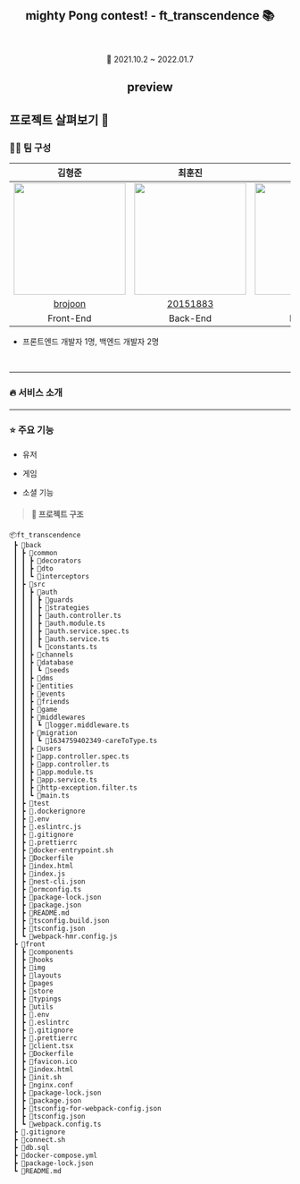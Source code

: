 <h2 align=center > mighty Pong contest! - ft_transcendence 📚 </h2>
</br>

<p align=center> 📆 2021.10.2 ~ 2022.01.7</p>

<h2 align=center>preview</h2>

## 프로젝트 살펴보기 🔎
### 🙎‍♂️ 팀 구성 
|김형준|최훈진|조영록|
| :---: | :---: | :---: |
|<img src=https://github.com/brojoon.png width=200 height=200 />|<img src=https://github.com/20151883.png width=200 height=200 />|<img src=https://github.com/oddczv1.png width=200 height=200 />|
|[brojoon](https://github.com/brojoon)|[20151883](https://github.com/20151883)|[oddczv1](https://github.com/oddczv1)|
|Front-End|Back-End|Back-End|

- 프론트엔드 개발자 1명, 백엔드 개발자 2명

<br>
<hr/>

### 🔥 서비스 소개
#### 


<hr/>

### ⭐️  주요 기능
 - 유저
 
 - 게임

 - 소셜 기능


> #### 📁 프로젝트 구조
```
📦ft_transcendence
 ┣ 📂back
 ┃ ┣ 📂common
 ┃ ┃ ┣ 📂decorators
 ┃ ┃ ┣ 📂dto
 ┃ ┃ ┗ 📂interceptors
 ┃ ┣ 📂src
 ┃ ┃ ┣ 📂auth
 ┃ ┃ ┃ ┣ 📂guards
 ┃ ┃ ┃ ┣ 📂strategies
 ┃ ┃ ┃ ┣ 📜auth.controller.ts
 ┃ ┃ ┃ ┣ 📜auth.module.ts
 ┃ ┃ ┃ ┣ 📜auth.service.spec.ts
 ┃ ┃ ┃ ┣ 📜auth.service.ts
 ┃ ┃ ┃ ┗ 📜constants.ts
 ┃ ┃ ┣ 📂channels
 ┃ ┃ ┣ 📂database
 ┃ ┃ ┃ ┗ 📂seeds
 ┃ ┃ ┣ 📂dms
 ┃ ┃ ┣ 📂entities
 ┃ ┃ ┣ 📂events
 ┃ ┃ ┣ 📂friends
 ┃ ┃ ┣ 📂game
 ┃ ┃ ┣ 📂middlewares
 ┃ ┃ ┃ ┗ 📜logger.middleware.ts
 ┃ ┃ ┣ 📂migration
 ┃ ┃ ┃ ┗ 📜1634759402349-careToType.ts
 ┃ ┃ ┣ 📂users
 ┃ ┃ ┣ 📜app.controller.spec.ts
 ┃ ┃ ┣ 📜app.controller.ts
 ┃ ┃ ┣ 📜app.module.ts
 ┃ ┃ ┣ 📜app.service.ts
 ┃ ┃ ┣ 📜http-exception.filter.ts
 ┃ ┃ ┗ 📜main.ts
 ┃ ┣ 📂test
 ┃ ┣ 📜.dockerignore
 ┃ ┣ 📜.env
 ┃ ┣ 📜.eslintrc.js
 ┃ ┣ 📜.gitignore
 ┃ ┣ 📜.prettierrc
 ┃ ┣ 📜docker-entrypoint.sh
 ┃ ┣ 📜Dockerfile
 ┃ ┣ 📜index.html
 ┃ ┣ 📜index.js
 ┃ ┣ 📜nest-cli.json
 ┃ ┣ 📜ormconfig.ts
 ┃ ┣ 📜package-lock.json
 ┃ ┣ 📜package.json
 ┃ ┣ 📜README.md
 ┃ ┣ 📜tsconfig.build.json
 ┃ ┣ 📜tsconfig.json
 ┃ ┗ 📜webpack-hmr.config.js
 ┣ 📂front
 ┃ ┣ 📂components
 ┃ ┣ 📂hooks
 ┃ ┣ 📂img
 ┃ ┣ 📂layouts
 ┃ ┣ 📂pages
 ┃ ┣ 📂store
 ┃ ┣ 📂typings
 ┃ ┣ 📂utils
 ┃ ┣ 📜.env
 ┃ ┣ 📜.eslintrc
 ┃ ┣ 📜.gitignore
 ┃ ┣ 📜.prettierrc
 ┃ ┣ 📜client.tsx
 ┃ ┣ 📜Dockerfile
 ┃ ┣ 📜favicon.ico
 ┃ ┣ 📜index.html
 ┃ ┣ 📜init.sh
 ┃ ┣ 📜nginx.conf
 ┃ ┣ 📜package-lock.json
 ┃ ┣ 📜package.json
 ┃ ┣ 📜tsconfig-for-webpack-config.json
 ┃ ┣ 📜tsconfig.json
 ┃ ┗ 📜webpack.config.ts
 ┣ 📜.gitignore
 ┣ 📜connect.sh
 ┣ 📜db.sql
 ┣ 📜docker-compose.yml
 ┣ 📜package-lock.json
 ┗ 📜README.md
 ```
